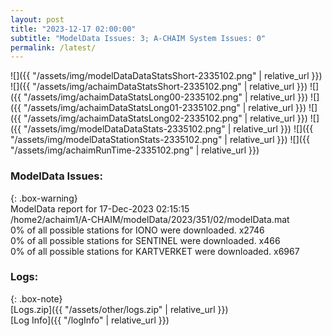 ```yaml
---
layout: post
title: "2023-12-17 02:00:00"
subtitle: "ModelData Issues: 3; A-CHAIM System Issues: 0"
permalink: /latest/
---
```


![]({{ "/assets/img/modelDataDataStatsShort-2335102.png" | relative_url }})
![]({{ "/assets/img/achaimDataStatsShort-2335102.png" | relative_url }})
![]({{ "/assets/img/achaimDataStatsLong00-2335102.png" | relative_url }})
![]({{ "/assets/img/achaimDataStatsLong01-2335102.png" | relative_url }})
![]({{ "/assets/img/achaimDataStatsLong02-2335102.png" | relative_url }})
![]({{ "/assets/img/modelDataDataStats-2335102.png" | relative_url }})
![]({{ "/assets/img/modelDataStationStats-2335102.png" | relative_url }})
![]({{ "/assets/img/achaimRunTime-2335102.png" | relative_url }})


### ModelData Issues:  
  
{: .box-warning}  
 ModelData report for 17-Dec-2023 02:15:15   
 /home2/achaim1/A-CHAIM/modelData/2023/351/02/modelData.mat   
 0% of all possible stations for IONO were downloaded. x2746   
 0% of all possible stations for SENTINEL were downloaded. x466   
 0% of all possible stations for KARTVERKET were downloaded. x6967   
  


### Logs:  
  
{: .box-note}  
[Logs.zip]({{ "/assets/other/logs.zip" | relative_url }})  
[Log Info]({{ "/logInfo" | relative_url }})  
